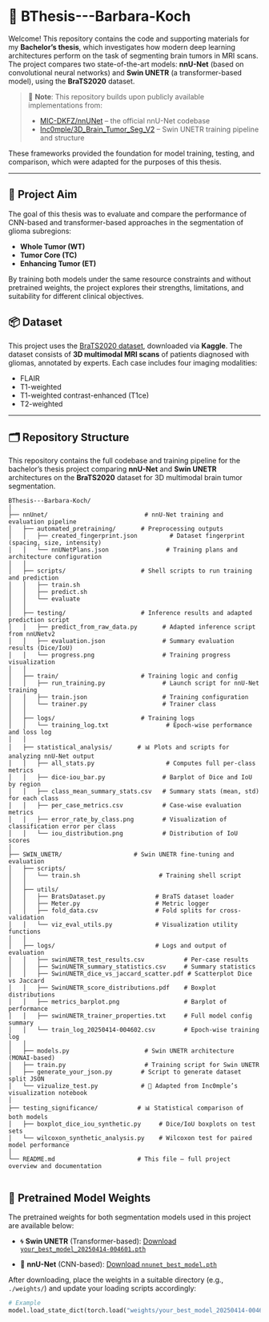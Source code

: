 # 🧠 BThesis---Barbara-Koch

Welcome! This repository contains the code and supporting materials for my **Bachelor’s thesis**, which investigates how modern deep learning architectures perform on the task of segmenting brain tumors in MRI scans. The project compares two state-of-the-art models: **nnU-Net** (based on convolutional neural networks) and **Swin UNETR** (a transformer-based model), using the **BraTS2020** dataset.

> 🧩 **Note**: This repository builds upon publicly available implementations from:
> - [MIC-DKFZ/nnUNet](https://github.com/MIC-DKFZ/nnUNet) – the official nnU-Net codebase
> - [Inc0mple/3D_Brain_Tumor_Seg_V2](https://github.com/Inc0mple/3D_Brain_Tumor_Seg_V2) – Swin UNETR training pipeline and structure

These frameworks provided the foundation for model training, testing, and comparison, which were adapted for the purposes of this thesis.

---

## 🎯 Project Aim

The goal of this thesis was to evaluate and compare the performance of CNN-based and transformer-based approaches in the segmentation of glioma subregions:

- **Whole Tumor (WT)**
- **Tumor Core (TC)**
- **Enhancing Tumor (ET)**

By training both models under the same resource constraints and without pretrained weights, the project explores their strengths, limitations, and suitability for different clinical objectives.

## 📦 Dataset  
This project uses the [BraTS2020 dataset](https://www.kaggle.com/datasets/awsaf49/brats20-dataset-training-validation), downloaded via **Kaggle**. The dataset consists of **3D multimodal MRI scans** of patients diagnosed with gliomas, annotated by experts. Each case includes four imaging modalities:

- FLAIR  
- T1-weighted  
- T1-weighted contrast-enhanced (T1ce)  
- T2-weighted  
---

## 🗂 Repository Structure


This repository contains the full codebase and training pipeline for the bachelor’s thesis project comparing **nnU-Net** and **Swin UNETR** architectures on the **BraTS2020** dataset for 3D multimodal brain tumor segmentation.

```text
BThesis---Barbara-Koch/
│
├── nnUnet/                           # nnU-Net training and evaluation pipeline
│   ├── automated_pretraining/       # Preprocessing outputs
│   │   ├── created_fingerprint.json         # Dataset fingerprint (spacing, size, intensity)
│   │   └── nnUNetPlans.json                # Training plans and architecture configuration
│   │
│   ├── scripts/                     # Shell scripts to run training and prediction
│   │   ├── train.sh
│   │   ├── predict.sh
│   │   └── evaluate
│   │
│   ├── testing/                     # Inference results and adapted prediction script
│   │   ├── predict_from_raw_data.py       # Adapted inference script from nnUNetv2
│   │   ├── evaluation.json                # Summary evaluation results (Dice/IoU)
│   │   └── progress.png                   # Training progress visualization
│   │
│   ├── train/                       # Training logic and config
│   │   ├── run_training.py                # Launch script for nnU-Net training
│   │   ├── train.json                     # Training configuration
│   │   └── trainer.py                     # Trainer class
│   │
│   ├── logs/                        # Training logs
│   │   └── training_log.txt                # Epoch-wise performance and loss log
│   │
│   ├── statistical_analysis/       # 📊 Plots and scripts for analyzing nnU-Net output
│   │   ├── all_stats.py                    # Computes full per-class metrics
│   │   ├── dice-iou_bar.py                # Barplot of Dice and IoU by region
│   │   ├── class_mean_summary_stats.csv   # Summary stats (mean, std) for each class
│   │   ├── per_case_metrics.csv           # Case-wise evaluation metrics
│   │   ├── error_rate_by_class.png        # Visualization of classification error per class
│   │   └── iou_distribution.png           # Distribution of IoU scores
│
├── SWIN_UNETR/                    # Swin UNETR fine-tuning and evaluation
│   ├── scripts/
│   │   └── train.sh                      # Training shell script
│   │
│   ├── utils/
│   │   ├── BratsDataset.py              # BraTS dataset loader
│   │   ├── Meter.py                     # Metric logger
│   │   ├── fold_data.csv                # Fold splits for cross-validation
│   │   └── viz_eval_utils.py            # Visualization utility functions
│   │
│   ├── logs/                            # Logs and output of evaluation
│   │   ├── swinUNETR_test_results.csv           # Per-case results
│   │   ├── SwinUNETR_summary_statistics.csv     # Summary statistics
│   │   ├── SwinUNETR_dice_vs_jaccard_scatter.pdf # Scatterplot Dice vs Jaccard
│   │   ├── SwinUNETR_score_distributions.pdf    # Boxplot distributions
│   │   ├── metrics_barplot.png                  # Barplot of performance
│   │   ├── swinUNETR_trainer_properties.txt     # Full model config summary
│   │   └── train_log_20250414-004602.csv        # Epoch-wise training log
│   │
│   ├── models.py                     # Swin UNETR architecture (MONAI-based)
│   ├── train.py                      # Training script for Swin UNETR
│   ├── generate_your_json.py        # Script to generate dataset split JSON
│   └── vizualize_test.py            # 🔹 Adapted from Inc0mple’s visualization notebook
│
├── testing_significance/           # 📊 Statistical comparison of both models
│   ├── boxplot_dice_iou_synthetic.py     # Dice/IoU boxplots on test sets
│   └── wilcoxon_synthetic_analysis.py    # Wilcoxon test for paired model performance
│
└── README.md                       # This file – full project overview and documentation
             
```
## 🧠 Pretrained Model Weights

The pretrained weights for both segmentation models used in this project are available below:

- 🌀 **Swin UNETR** (Transformer-based):
  [Download `your_best_model_20250414-004601.pth`](https://drive.google.com/file/d/1lEjkvGCFt4yLCkP-OvhpKjnd4zrHOVT-/view?usp=drive_link)

- 🧩 **nnU-Net** (CNN-based):
  [Download `nnunet_best_model.pth`](https://drive.google.com/file/d/1HCK1qAsZj2TgxeGd8Rg4gVG81Z8gZodV/view?usp=sharing)

After downloading, place the weights in a suitable directory (e.g., `./weights/`) and update your loading scripts accordingly:

```python
# Example
model.load_state_dict(torch.load("weights/your_best_model_20250414-004601.pth"))


